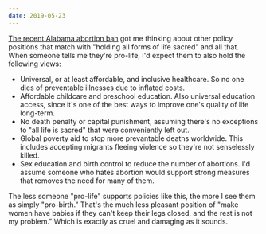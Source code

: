 ```yaml
---
date: 2019-05-23
---
```


[The recent Alabama abortion ban](https://www.nytimes.com/2019/05/14/us/abortion-law-alabama.html) got me thinking about other policy positions that match with "holding all forms of life sacred" and all that. When someone tells me they're pro-life, I'd expect them to also hold the following views:

* Universal, or at least affordable, and inclusive healthcare. So no one dies of preventable illnesses due to inflated costs.
* Affordable childcare and preschool education. Also universal education access, since it's one of the best ways to improve one's quality of life long-term.
* No death penalty or capital punishment, assuming there's no exceptions to "all life is sacred" that were conveniently left out.
* Global poverty aid to stop more prevantable deaths worldwide. This includes accepting migrants fleeing violence so they're not senselessly killed.
* Sex education and birth control to reduce the number of abortions. I'd assume someone who hates abortion would support strong measures that removes the need for many of them.

The less someone "pro-life" supports policies like this, the more I see them as simply "pro-birth." That's the much less pleasant position of "make women have babies if they can't keep their legs closed, and the rest is not my problem." Which is exactly as cruel and damaging as it sounds.
